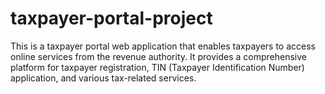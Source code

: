 # taxpayer-portal-project
This is a taxpayer portal web application that enables taxpayers to access online services from the revenue authority. It provides a comprehensive platform for taxpayer registration, TIN (Taxpayer Identification Number) application, and various tax-related services.

